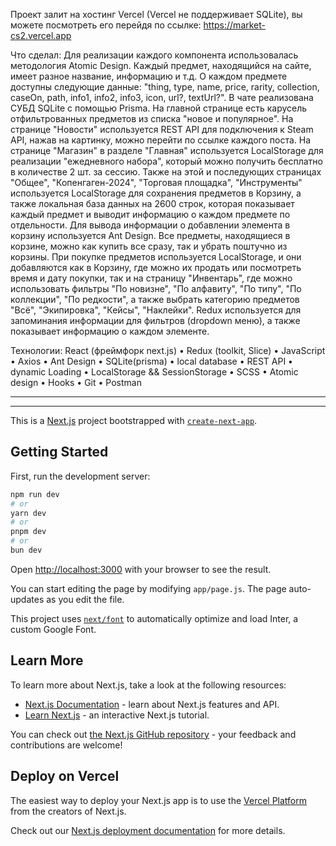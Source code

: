 Проект залит на хостинг Vercel (Vercel не поддерживает SQLite), вы можете посмотреть его перейдя по ссылке: https://market-cs2.vercel.app

Что сделал: Для реализации каждого компонента использовалась методология Atomic Design. Каждый предмет, находящийся на сайте, имеет разное название, информацию и т.д. О каждом предмете доступны следующие данные: "thing, type, name, price, rarity, collection, caseOn, path, info1, info2, info3, icon, url?, textUrl?". В чате реализована СУБД SQLite с помощью Prisma. На главной странице есть карусель отфильтрованных предметов из списка "новое и популярное". На странице "Новости" используется REST API для подключения к Steam API, нажав на картинку, можно перейти по ссылке каждого поста. На странице "Магазин" в разделе "Главная" используется LocalStorage для реализации "ежедневного набора", который можно получить бесплатно в количестве 2 шт. за сессию. Также на этой и последующих страницах "Общее", "Копенгаген-2024", "Торговая площадка", "Инструменты" используется LocalStorage для сохранения предметов в Корзину, а также локальная база данных на 2600 строк, которая показывает каждый предмет и выводит информацию о каждом предмете по отдельности. Для вывода информации о добавлении элемента в корзину используется Ant Design. Все предметы, находящиеся в корзине, можно как купить все сразу, так и убрать поштучно из корзины. При покупке предметов используется LocalStorage, и они добавляются как в Корзину, где можно их продать или посмотреть время и дату покупки, так и на страницу "Инвентарь", где можно использовать фильтры "По новизне", "По алфавиту", "По типу", "По коллекции", "По редкости", а также выбрать категорию предметов "Всё", "Экипировка", "Кейсы", "Наклейки". Redux используется для запоминания информации для фильтров (dropdown меню), а также показывает информацию о каждом элементе.

Технологии: React (фреймфорк next.js) • Redux (toolkit, Slice) • JavaScript • Axios • Ant Design • SQLite(prisma) • local database • REST API • dynamic Loading • LocalStorage && SessionStorage • SCSS • Atomic design • Hooks • Git • Postman

-------------------------------------------------------------------
-------------------------------------------------------------------

This is a [Next.js](https://nextjs.org/) project bootstrapped with [`create-next-app`](https://github.com/vercel/next.js/tree/canary/packages/create-next-app).

## Getting Started

First, run the development server:

```bash
npm run dev
# or
yarn dev
# or
pnpm dev
# or
bun dev
```

Open [http://localhost:3000](http://localhost:3000) with your browser to see the result.

You can start editing the page by modifying `app/page.js`. The page auto-updates as you edit the file.

This project uses [`next/font`](https://nextjs.org/docs/basic-features/font-optimization) to automatically optimize and load Inter, a custom Google Font.

## Learn More

To learn more about Next.js, take a look at the following resources:

- [Next.js Documentation](https://nextjs.org/docs) - learn about Next.js features and API.
- [Learn Next.js](https://nextjs.org/learn) - an interactive Next.js tutorial.

You can check out [the Next.js GitHub repository](https://github.com/vercel/next.js/) - your feedback and contributions are welcome!

## Deploy on Vercel

The easiest way to deploy your Next.js app is to use the [Vercel Platform](https://vercel.com/new?utm_medium=default-template&filter=next.js&utm_source=create-next-app&utm_campaign=create-next-app-readme) from the creators of Next.js.

Check out our [Next.js deployment documentation](https://nextjs.org/docs/deployment) for more details.
